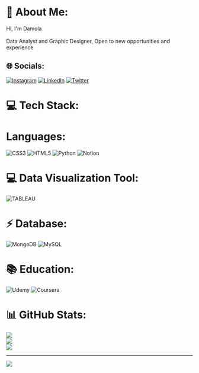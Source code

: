# 💫 About Me:
Hi, I'm Damola<br><br>Data Analyst and Graphic Designer, Open to new opportunities and experience 


## 🌐 Socials:
[![Instagram](https://img.shields.io/badge/Instagram-%23E4405F.svg?logo=Instagram&logoColor=white)](https://instagram.com/https://www.instagram.com/damolagraphix_) [![LinkedIn](https://img.shields.io/badge/LinkedIn-%230077B5.svg?logo=linkedin&logoColor=white)](https://linkedin.com/in/https://www.linkedin.com/in/damola-ogunwolu-58466a238) [![Twitter](https://img.shields.io/badge/Twitter-%231DA1F2.svg?logo=Twitter&logoColor=white)](https://twitter.com/https://twitter.com/AlabiUX) 

# 💻 Tech Stack:
# Languages:
![CSS3](https://img.shields.io/badge/css3-%231572B6.svg?style=for-the-badge&logo=css3&logoColor=white) ![HTML5](https://img.shields.io/badge/html5-%23E34F26.svg?style=for-the-badge&logo=html5&logoColor=white) ![Python](https://img.shields.io/badge/python-3670A0?style=for-the-badge&logo=python&logoColor=ffdd54) ![Notion](https://img.shields.io/badge/Notion-%23000000.svg?style=for-the-badge&logo=notion&logoColor=white)
# 💻 Data Visualization Tool:
![TABLEAU](https://img.shields.io/badge/Tableau-E97627?style=for-the-badge&logo=Tableau&logoColor=white)
# ⚡ Database:
![MongoDB](https://img.shields.io/badge/MongoDB-4EA94B?style=for-the-badge&logo=mongodb&logoColor=white) ![MySQL](https://img.shields.io/badge/MySQL-005C84?style=for-the-badge&logo=mysql&logoColor=white)
# 📚 Education:
![Udemy](https://img.shields.io/badge/Udemy-000000?style=for-the-badge&logo=Udemy&logoColor=whit)
![Coursera](https://img.shields.io/badge/Coursera-0056D2?style=for-the-badge&logo=Coursera&logoColor=white)

# 📊 GitHub Stats:
![](https://github-readme-stats.vercel.app/api?username=Damola09&theme=gotham&hide_border=false&include_all_commits=false&count_private=false)<br/>
![](https://github-readme-streak-stats.herokuapp.com/?user=Damola09&theme=gotham&hide_border=false)<br/>
![](https://github-readme-stats.vercel.app/api/top-langs/?username=Damola09&theme=gotham&hide_border=false&include_all_commits=false&count_private=false&layout=compact)

---
[![](https://visitcount.itsvg.in/api?id=Damola09&icon=6&color=2)](https://visitcount.itsvg.in)

<!-- Proudly created with GPRM ( https://gprm.itsvg.in ) -->
